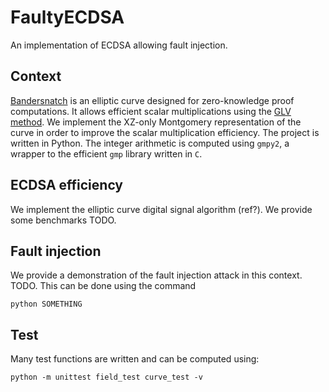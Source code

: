 # FaultyECDSA
An implementation of ECDSA allowing fault injection.

## Context
[Bandersnatch](https://eprint.iacr.org/2021/1152.pdf) is an elliptic curve designed for zero-knowledge proof computations.
It allows efficient scalar multiplications using the [GLV method](https://www.iacr.org/archive/crypto2001/21390189.pdf).
We implement the XZ-only Montgomery representation of the curve in order to improve the scalar multiplication efficiency.
The project is written in Python.
The integer arithmetic is computed using `gmpy2`, a wrapper to the efficient `gmp` library written in `C`.

## ECDSA efficiency
We implement the elliptic curve digital signal algorithm (ref?). We provide some benchmarks TODO.

## Fault injection
We provide a demonstration of the fault injection attack in this context. TODO.
This can be done using the command
```
python SOMETHING
```

## Test
Many test functions are written and can be computed using:
```
python -m unittest field_test curve_test -v
```